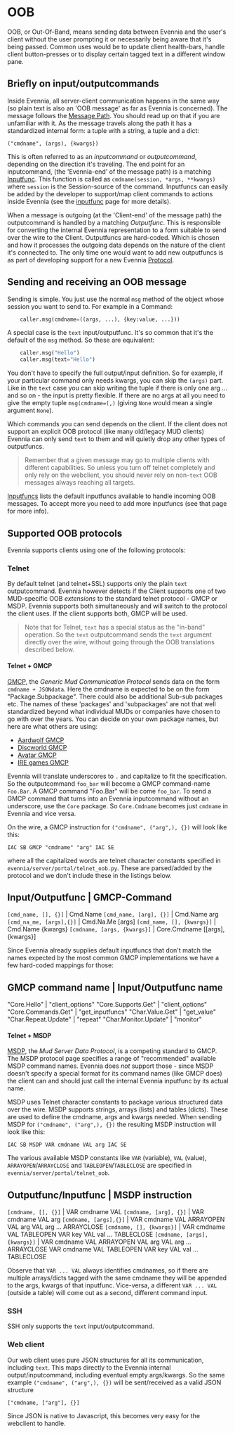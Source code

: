 # OOB

OOB, or Out-Of-Band, means sending data between Evennia and the user's client without the user prompting it or necessarily being aware that it's being passed. Common uses would be to update client health-bars, handle client button-presses or to display certain tagged text in a different window pane.

## Briefly on input/outputcommands

Inside Evennia, all server-client communication happens in the same way (so plain text is also an 'OOB message' as far as Evennia is concerned). The message follows the [Message Path](Messagepath). You should read up on that if you are unfamiliar with it. As the message travels along the path it has a standardized internal form: a tuple with a string, a tuple and a dict:

    ("cmdname", (args), {kwargs})

This is often referred to as an *inputcommand* or *outputcommand*, depending on the direction it's traveling. The end point for an inputcommand, (the 'Evennia-end' of the message path) is a matching [Inputfunc](Inputfuncs). This function is called as `cmdname(session, *args, **kwargs)` where `session` is the Session-source of the command. Inputfuncs can easily be added by the developer to support/map client commands to actions inside Evennia (see the [inputfunc](Inputfuncs) page for more details). 

When a message is outgoing (at the 'Client-end' of the message path) the outputcommand is handled by a matching *Outputfunc*. This is responsible for converting the internal Evennia representation to a form suitable to send over the wire to the Client. Outputfuncs are hard-coded. Which is chosen and how it processes the outgoing data depends on the nature of the client it's connected to. The only time one would want to add new outputfuncs is as part of developing support for a new Evennia [Protocol](Custom-Protocols).

## Sending and receiving an OOB message

Sending is simple. You just use the normal `msg` method of the object whose session you want to send to. For example in a Command: 

```python
    caller.msg(cmdname=((args, ...), {key:value, ...}))
```

A special case is the `text` input/outputfunc. It's so common that it's the default of the `msg` method. So these are equivalent:

```python
    caller.msg("Hello")
    caller.msg(text="Hello")
```

You don't have to specify the full output/input definition. So for example, if your particular command only needs kwargs, you can skip the `(args)` part. Like in the `text` case you can skip writing the tuple if there is only one arg ... and so on - the input is pretty flexible. If there are no args at all you need to give the empty tuple `msg(cmdname=(,)` (giving `None` would mean a single argument `None`).

Which commands you can send depends on the client. If the client does not support an explicit OOB protocol (like many old/legacy MUD clients) Evennia can only send `text` to them and will quietly drop any other types of outputfuncs. 

> Remember that a given message may go to multiple clients with different capabilities. So unless you turn off telnet completely and only rely on the webclient, you should never rely on non-`text` OOB messages always reaching all targets.

[Inputfuncs](Inputfuncs) lists the default inputfuncs available to handle incoming OOB messages. To accept more you need to add more inputfuncs (see that page for more info). 

## Supported OOB protocols

Evennia supports clients using one of the following protocols: 

### Telnet

By default telnet (and telnet+SSL) supports only the plain `text` outputcommand. Evennia however detects if the Client supports one of two MUD-specific OOB *extensions* to the standard telnet protocol - GMCP or MSDP. Evennia supports both simultaneously and will switch to the protocol the client uses. If the client supports both, GMCP will be used. 

> Note that for Telnet, `text` has a special status as the "in-band" operation. So the `text` outputcommand sends the `text` argument directly over the wire, without going through the OOB translations described below.

#### Telnet + GMCP

[GMCP](http://www.gammon.com.au/gmcp), the *Generic Mud Communication Protocol* sends data on the form `cmdname + JSONdata`. Here the cmdname is expected to be on the form "Package.Subpackage". There could also be additional Sub-sub packages etc. The names of these 'packages' and 'subpackages' are not that well standardized beyond what individual MUDs or companies have chosen to go with over the years. You can decide on your own package names, but here are what others are using:

- [Aardwolf GMCP](http://www.aardwolf.com/wiki/index.php/Clients/GMCP)
- [Discworld GMCP](http://discworld.starturtle.net/lpc/playing/documentation.c?path=/concepts/gmcp)
- [Avatar GMCP](http://www.outland.org/infusions/wiclear/index.php?title=MUD%20Protocols&lang=en)
- [IRE games GMCP](http://nexus.ironrealms.com/GMCP)

Evennia will translate underscores to `.` and capitalize to fit the specification. So the outputcommand `foo_bar` will become a GMCP command-name `Foo.Bar`. A GMCP command "Foo.Bar" will be come `foo_bar`. To send a GMCP command that turns into an Evennia inputcommand without an underscore, use the `Core` package. So `Core.Cmdname` becomes just `cmdname` in Evennia and vice versa. 

On the wire, a GMCP instruction for `("cmdname", ("arg",), {})` will look like this: 

    IAC SB GMCP "cmdname" "arg" IAC SE

where all the capitalized words are telnet character constants specified in `evennia/server/portal/telnet_oob.py`. These are parsed/added by the protocol and we don't include these in the listings below. 

Input/Outputfunc | GMCP-Command
------------------
`[cmd_name, [], {}]`  |  Cmd.Name
`[cmd_name, [arg], {}]` |      Cmd.Name arg
`[cmd_na_me, [args],{}]`  |     Cmd.Na.Me [args]
`[cmd_name, [], {kwargs}]` |    Cmd.Name {kwargs}
`[cmdname, [args, {kwargs}]` | Core.Cmdname [[args],{kwargs}]

Since Evennia already supplies default inputfuncs that don't match the names expected by the most common GMCP implementations we have a few hard-coded mappings for those:

GMCP command name | Input/Outputfunc name
-----------------
"Core.Hello" | "client_options" 
"Core.Supports.Get" | "client_options" 
"Core.Commands.Get" | "get_inputfuncs" 
"Char.Value.Get" | "get_value"
"Char.Repeat.Update" | "repeat"
"Char.Monitor.Update" | "monitor"

#### Telnet + MSDP 

[MSDP](http://tintin.sourceforge.net/msdp/), the *Mud Server Data Protocol*, is a competing standard to GMCP. The MSDP protocol page specifies a range of "recommended" available MSDP command names. Evennia does *not* support those - since MSDP doesn't specify a special format for its command names (like GMCP does) the client can and should just call the internal Evennia inputfunc by its actual name. 

MSDP uses Telnet character constants to package various structured data over the wire. MSDP supports strings, arrays (lists) and tables (dicts). These are used to define the cmdname, args and kwargs needed. When sending MSDP for `("cmdname", ("arg",), {})` the resulting MSDP instruction will look like this: 

    IAC SB MSDP VAR cmdname VAL arg IAC SE

The various available MSDP constants like `VAR` (variable), `VAL` (value), `ARRAYOPEN`/`ARRAYCLOSE` and `TABLEOPEN`/`TABLECLOSE` are specified in `evennia/server/portal/telnet_oob`. 

Outputfunc/Inputfunc | MSDP instruction
-------------------------
`[cmdname, [], {}]` | VAR cmdname VAL
`[cmdname, [arg], {}]` | VAR cmdname VAL arg
`[cmdname, [args],{}]`  | VAR cmdname VAL ARRAYOPEN VAL arg VAL arg ... ARRAYCLOSE
`[cmdname, [], {kwargs}]`  | VAR cmdname VAL TABLEOPEN VAR key VAL val ... TABLECLOSE
`[cmdname, [args], {kwargs}]` | VAR cmdname VAL ARRAYOPEN VAL arg VAL arg ... ARRAYCLOSE VAR cmdname VAL TABLEOPEN VAR key VAL val ... TABLECLOSE

Observe that `VAR ... VAL` always identifies cmdnames, so if there are multiple arrays/dicts tagged with the same cmdname they will be appended to the args, kwargs of that inputfunc. Vice-versa, a different `VAR ... VAL` (outside a table) will come out as a second, different command input.

### SSH

SSH only supports the `text` input/outputcommand. 

### Web client

Our web client uses pure JSON structures for all its communication, including `text`. This maps directly to the Evennia internal output/inputcommand, including eventual empty args/kwargs. So the same example `("cmdname", ("arg",), {})` will be sent/received as a valid JSON structure 

    ["cmdname, ["arg"], {}]

Since JSON is native to Javascript, this becomes very easy for the webclient to handle.

